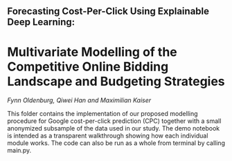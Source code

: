 ## Forecasting Cost-Per-Click Using Explainable Deep Learning:

# Multivariate Modelling of the Competitive Online Bidding Landscape and Budgeting Strategies

*Fynn Oldenburg, Qiwei Han and Maximilian Kaiser*


This folder contains the implementation of our proposed modelling procedure for Google cost-per-click prediction (CPC) together with a small anonymized subsample of the data used in our study. The demo notebook is intended as a transparent walkthrough showing how each individual module works. The code can also be run as a whole from terminal by calling main.py.
